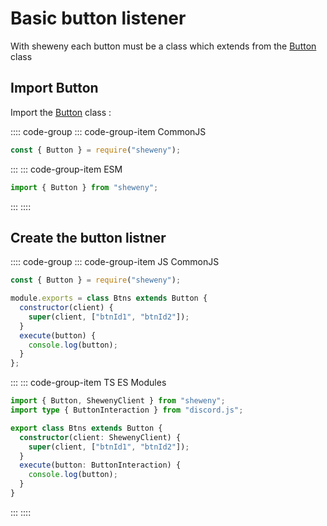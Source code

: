 # Basic button listener

With sheweny each button must be a class which extends from the [Button](../../doc/structures/Button.md) class

## Import Button

Import the [Button](../../doc/structures/Button.md) class :

:::: code-group
::: code-group-item CommonJS

```js
const { Button } = require("sheweny");
```

:::
::: code-group-item ESM

```js
import { Button } from "sheweny";
```

:::
::::

## Create the button listner

:::: code-group
::: code-group-item JS CommonJS

```js
const { Button } = require("sheweny");

module.exports = class Btns extends Button {
  constructor(client) {
    super(client, ["btnId1", "btnId2"]);
  }
  execute(button) {
    console.log(button);
  }
};
```

:::
::: code-group-item TS ES Modules

```ts
import { Button, ShewenyClient } from "sheweny";
import type { ButtonInteraction } from "discord.js";

export class Btns extends Button {
  constructor(client: ShewenyClient) {
    super(client, ["btnId1", "btnId2"]);
  }
  execute(button: ButtonInteraction) {
    console.log(button);
  }
}
```

:::
::::
